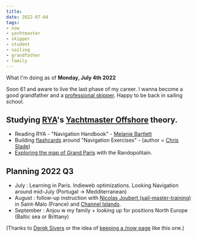 ```yaml
---
title: 
date: 2022-07-04
tags:
- now
- yachtmaster
- skipper
- student
- sailing
- grandfather
- family
---
```


What I'm doing as of **Monday, July 4th 2022**

Soon 61 and aware to live the last phase of my career. I wanna become a good grandfather and a [professional skipper](https://ducamp.me/Sea_captain#Skipper). Happy to be back in sailing school.

## Studying [RYA](https://ducamp.me/RYA)'s [Yachtmaster Offshore](https://ducamp.me/Yachtmaster) theory.
* Reading RYA - "Navigation Handbook" - [Melanie Bartlett](https://ducamp.me/Melanie_Bartlett)
* Building [flashcards](https://ducamp.me/Flashcards) around "Navigation Exercises" - (author = [Chris Slade](https://ducamp.me/Chris_Slade))
* [Exploring the map of Grand Paris](https://www.enlargeyourparis.fr/balades/le-randopolitain-sentiers-grande-randonnee-en-ile-de-france) with the Randopolitain.

## Planning 2022 Q3
* July : Learning in Paris. Indieweb optimizations.  Looking Navigation around mid-July (Portugal -> Medditerranean)
* August : follow-up instruction with <a rel='muse friend met' href="https://sail-master-training.com">Nicolas Joubert (sail-master-training)</a> in Saint-Malo (France) and [Channel Islands](https://ducamp.me/Channel_Islands).
* September : Anjou w my family + looking up for positions North Europe (Baltic sea or Brittany)

(Thanks to <a rel='muse' href='https://sive.rs'>Derek Sivers</a> or the idea of [keeping a /now page](https://nownownow.com/about) like this one.)
